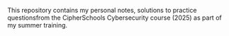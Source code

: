 This repository contains my personal notes, solutions to practice questionsfrom the CipherSchools Cybersecurity course (2025) as part of my summer training.